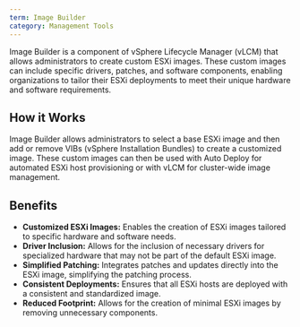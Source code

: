 ```yaml
---
term: Image Builder
category: Management Tools
---
```


Image Builder is a component of vSphere Lifecycle Manager (vLCM) that allows administrators to create custom ESXi images. These custom images can include specific drivers, patches, and software components, enabling organizations to tailor their ESXi deployments to meet their unique hardware and software requirements.

## How it Works

Image Builder allows administrators to select a base ESXi image and then add or remove VIBs (vSphere Installation Bundles) to create a customized image. These custom images can then be used with Auto Deploy for automated ESXi host provisioning or with vLCM for cluster-wide image management.

## Benefits

*   **Customized ESXi Images:** Enables the creation of ESXi images tailored to specific hardware and software needs.
*   **Driver Inclusion:** Allows for the inclusion of necessary drivers for specialized hardware that may not be part of the default ESXi image.
*   **Simplified Patching:** Integrates patches and updates directly into the ESXi image, simplifying the patching process.
*   **Consistent Deployments:** Ensures that all ESXi hosts are deployed with a consistent and standardized image.
*   **Reduced Footprint:** Allows for the creation of minimal ESXi images by removing unnecessary components.
